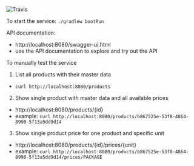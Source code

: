 ![Travis](https://travis-ci.org/abendt/interview-backend.svg?branch=master)

To start the service:
`./gradlew bootRun`

API documentation:
- http://localhost:8080/swagger-ui.html
- use the API documentation to explore and try out the API

To manually test the service 
1. List all products with their master data
- `curl http://localhost:8080/products`

2. Show single product with master data and all available prices
- http://localhost:8080/products/{id}
- example: `curl http://localhost:8080/products/b867525e-53f8-4864-8990-5f13a5dd9d14`

3. Show single product price for one product and specific unit
- http://localhost:8080/products/{id}/prices/{unit}
- example: `curl http://localhost:8080/products/b867525e-53f8-4864-8990-5f13a5dd9d14/prices/PACKAGE`

